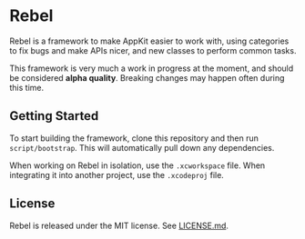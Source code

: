 # Rebel

Rebel is a framework to make AppKit easier to work with, using categories to fix bugs and make APIs nicer, and new classes to perform common tasks.

This framework is very much a work in progress at the moment, and should be considered **alpha quality**. Breaking changes may happen often during this time.

## Getting Started

To start building the framework, clone this repository and then run `script/bootstrap`.
This will automatically pull down any dependencies.

When working on Rebel in isolation, use the `.xcworkspace` file. When integrating it into another project, use the `.xcodeproj` file.

## License

Rebel is released under the MIT license. See [LICENSE.md](https://github.com/github/Rebel/blob/master/LICENSE.md).
